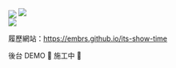 <div>
<!--   <img align="center" src="https://github-readme-stats.vercel.app/api?username=Embrs&include_all_commits=true&count_private=true&show_icons=true&title_color=7A7ADB&icon_color=2234AE&text_color=D3D3D3&bg_color=000"> -->
  <img align="center" src="https://github-readme-stats.vercel.app/api/top-langs/?username=Embrs&langs_count=8&theme=dark&count_private=true&layout=compact">
  <img src="https://streak-stats.demolab.com?user=Embrs&theme=highcontrast&border_radius=4&&card_width=400&locale=zh_Hant&date_format=%5BY.%5Dn.j">
</div>
<img src="https://github-profile-trophy.vercel.app/?username=Embrs&theme=onedark">

履歷網站：https://embrs.github.io/its-show-time

後台 DEMO 🚧 施工中 🚧
